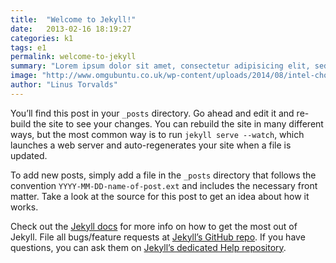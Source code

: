 ```yaml
---
title:  "Welcome to Jekyll!"
date:   2013-02-16 18:19:27
categories: k1
tags: e1
permalink: welcome-to-jekyll
summary: "Lorem ipsum dolor sit amet, consectetur adipisicing elit, sed do eiusmod tempor incididunt ut labore et dolore magna aliqua."
image: "http://www.omgubuntu.co.uk/wp-content/uploads/2014/08/intel-chop-350x200.jpg"
author: "Linus Torvalds"
---
```

You’ll find this post in your `_posts` directory. Go ahead and edit it and re-build the site to see your changes. You can rebuild the site in many different ways, but the most common way is to run <code class="language-markup">jekyll serve --watch</code>, which launches a web server and auto-regenerates your site when a file is updated.

To add new posts, simply add a file in the `_posts` directory that follows the convention `YYYY-MM-DD-name-of-post.ext` and includes the necessary front matter. Take a look at the source for this post to get an idea about how it works.

Check out the [Jekyll docs][jekyll] for more info on how to get the most out of Jekyll. File all bugs/feature requests at [Jekyll’s GitHub repo][jekyll-gh]. If you have questions, you can ask them on [Jekyll’s dedicated Help repository][jekyll-help].

[jekyll]:      http://jekyllrb.com
[jekyll-gh]:   https://github.com/jekyll/jekyll
[jekyll-help]: https://github.com/jekyll/jekyll-help
